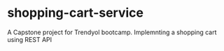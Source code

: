 # shopping-cart-service
A Capstone project for Trendyol bootcamp. Implemnting a shopping cart using REST API
